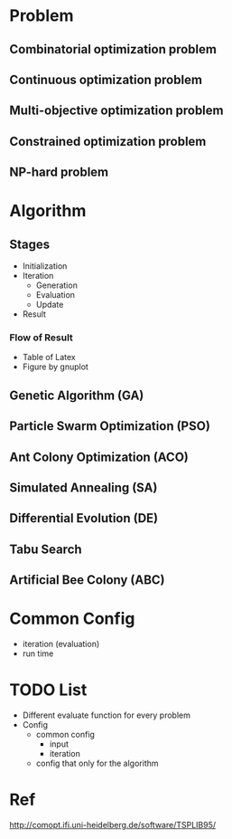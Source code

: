 # Problem

## Combinatorial optimization problem

## Continuous optimization problem

## Multi-objective optimization problem

## Constrained optimization problem

## NP-hard problem

# Algorithm

## Stages

- Initialization
- Iteration
    - Generation
    - Evaluation
    - Update
- Result

### Flow of Result

- Table of Latex
- Figure by gnuplot

## Genetic Algorithm (GA)

## Particle Swarm Optimization (PSO)

## Ant Colony Optimization (ACO)

## Simulated Annealing (SA)

## Differential Evolution (DE)

## Tabu Search

## Artificial Bee Colony (ABC)

# Common Config

- iteration (evaluation)
- run time

# TODO List

- Different evaluate function for every problem
- Config
    - common config
        - input
        - iteration
    - config that only for the algorithm

# Ref

http://comopt.ifi.uni-heidelberg.de/software/TSPLIB95/
